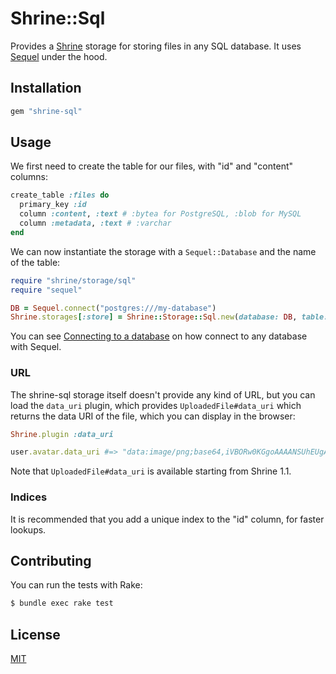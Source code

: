 # Shrine::Sql

Provides a [Shrine] storage for storing files in any SQL database. It uses
[Sequel] under the hood.

## Installation

```ruby
gem "shrine-sql"
```

## Usage

We first need to create the table for our files, with "id" and "content" columns:

```rb
create_table :files do
  primary_key :id
  column :content, :text # :bytea for PostgreSQL, :blob for MySQL
  column :metadata, :text # :varchar
end
```

We can now instantiate the storage with a `Sequel::Database` and the name of
the table:

```rb
require "shrine/storage/sql"
require "sequel"

DB = Sequel.connect("postgres:///my-database")
Shrine.storages[:store] = Shrine::Storage::Sql.new(database: DB, table: :files)
```

You can see [Connecting to a database] on how connect to any database with
Sequel.

### URL

The shrine-sql storage itself doesn't provide any kind of URL, but you can load
the `data_uri` plugin, which provides `UploadedFile#data_uri` which returns the
data URI of the file, which you can display in the browser:

```rb
Shrine.plugin :data_uri
```
```rb
user.avatar.data_uri #=> "data:image/png;base64,iVBORw0KGgoAAAANSUhEUgAAAAUA"
```

Note that `UploadedFile#data_uri` is available starting from Shrine 1.1.

### Indices

It is recommended that you add a unique index to the "id" column, for faster
lookups.

## Contributing

You can run the tests with Rake:

```sh
$ bundle exec rake test
```

## License

[MIT](http://opensource.org/licenses/MIT)

[Shrine]: https://github.com/janko-m/shrine
[Sequel]: https://github.com/janko-m/shrine
[Connecting to a database]: http://sequel.jeremyevans.net/rdoc/files/doc/opening_databases_rdoc.html
